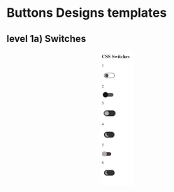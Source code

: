 # Buttons Designs templates

## level 1a) Switches

<p align="center">
    <img src="/img/level1a.png" alt="Level 1a design" style="width:15%; height:15%;">
</p>
